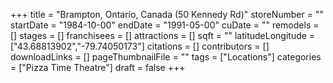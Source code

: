 +++
title = "Brampton, Ontario, Canada (50 Kennedy Rd)"
storeNumber = ""
startDate = "1984-10-00"
endDate = "1991-05-00"
cuDate = ""
remodels = []
stages = []
franchisees = []
attractions = []
sqft = ""
latitudeLongitude = ["43.68813902","-79.74050173"]
citations = []
contributors = []
downloadLinks = []
pageThumbnailFile = ""
tags = ["Locations"]
categories = ["Pizza Time Theatre"]
draft = false
+++

